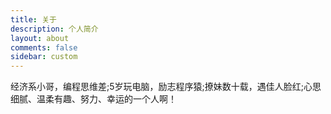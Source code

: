 ```yaml
---
title: 关于
description: 个人简介
layout: about
comments: false
sidebar: custom
---
```

经济系小哥，编程思维差;5岁玩电脑，励志程序猿;撩妹数十载，遇佳人脸红;心思细腻、温柔有趣、努力、幸运的一个人啊！



